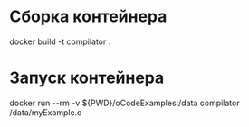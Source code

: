 # Сборка контейнера
docker build -t compilator .
# Запуск контейнера
docker run --rm -v ${PWD}/oCodeExamples:/data compilator /data/myExample.o

